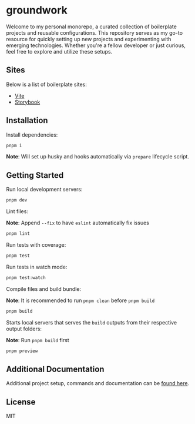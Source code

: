 # groundwork

Welcome to my personal monorepo, a curated collection of boilerplate projects and reusable configurations. This repository serves as my go-to resource for quickly setting up new projects and experimenting with emerging technologies. Whether you're a fellow developer or just curious, feel free to explore and utilize these setups.

## Sites

Below is a list of boilerplate sites:

- [Vite](https://groundwork-vite.netlify.app/)
- [Storybook](https://groundwork-storybook.netlify.app/)

## Installation

Install dependencies:

```bash
pnpm i
```

**Note**: Will set up husky and hooks automatically via `prepare` lifecycle script.

## Getting Started

Run local development servers:

```bash
pnpm dev
```

Lint files:

**Note**: Append `--fix` to have `eslint` automatically fix issues

```bash
pnpm lint
```

Run tests with coverage:

```bash
pnpm test
```

Run tests in watch mode:

```bash
pnpm test:watch
```

Compile files and build bundle:

**Note**: It is recommended to run `pnpm clean` before `pnpm build`

```bash
pnpm build
```

Starts local servers that serves the `build` outputs from their respective output folders:

**Note**: Run `pnpm build` first

```bash
pnpm preview
```

## Additional Documentation

Additional project setup, commands and documentation can be [found here](docs/repo/README.md).

## License

MIT
